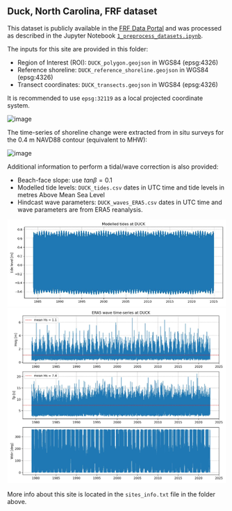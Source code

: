 ## Duck, North Carolina, FRF dataset

This dataset is publicly available in the [FRF Data Portal](https://frfdataportal.erdc.dren.mil/) and was processed as described in the Jupyter Notebook [`1_preprocess_datasets.ipynb`](https://github.com/SatelliteShorelines/SDS_Benchmark/blob/main/1_preprocess_datasets.ipynb).

The inputs for this site are provided in this folder:
- Region of Interest (ROI): `DUCK_polygon.geojson` in WGS84 (epsg:4326)
- Reference shoreline: `DUCK_reference_shoreline.geojson` in WGS84 (epsg:4326)
- Transect coordinates: `DUCK_transects.geojson`  in WGS84 (epsg:4326)

It is recommended to use `epsg:32119` as a local projected coordinate system.

![image](./DUCK_inputs.jpg)

The time-series of shoreline change were extracted from in situ surveys for the 0.4 m NAVD88 contour (equivalent to MHW):

![image](./DUCK_insitu_timeseries.jpg)

Additional information to perform a tidal/wave correction is also provided:
- Beach-face slope: use $tan\beta = 0.1$
- Modelled tide levels: `DUCK_tides.csv` dates in UTC time and tide levels in metres Above Mean Sea Level
- Hindcast wave parameters: `DUCK_waves_ERA5.csv` dates in UTC time and wave parameters are from ERA5 reanalysis.

![image](./DUCK_tides.jpg)
![image](./DUCK_waves.jpg)

More info about this site is located in the `sites_info.txt` file in the folder above.
